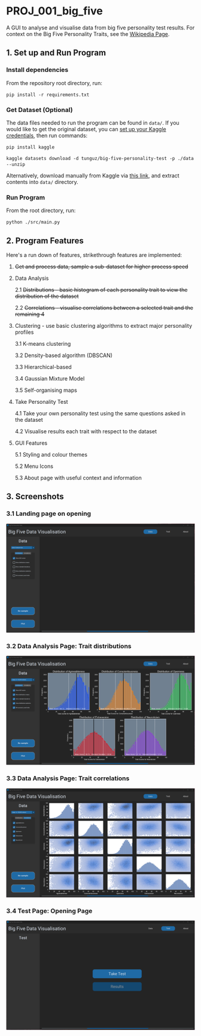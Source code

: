 # PROJ_001_big_five
A GUI to analyse and visualise data from big five personality test results. For context on the Big Five Personality Traits, see the [Wikipedia Page](https://en.wikipedia.org/wiki/Big_Five_personality_traits).

## 1. Set up and Run Program



### Install dependencies
From the repository root directory, run:

```
pip install -r requirements.txt
```

### Get Dataset (Optional)

The data files needed to run the program can be found in `data/`. If you would like to get the original dataset, you can [set up your Kaggle credentials](https://github.com/Kaggle/kaggle-api#api-credentials), then run commands:
```
pip install kaggle
```
```
kaggle datasets download -d tunguz/big-five-personality-test -p ./data --unzip
```

Alternatively, download manually from Kaggle via [this link](https://www.kaggle.com/datasets/tunguz/big-five-personality-test/download?datasetVersionNumber=1), and extract contents into `data/` directory.

### Run Program
From the root directory, run:

```
python ./src/main.py
```





## 2. Program Features

Here's a run down of features, strikethrough features are implemented:

1. ~~Get and process data, sample a sub-dataset for higher process speed~~

2. Data Analysis

    2.1 ~~Distributions - basic histogram of each personality trait to view the distribution of the dataset~~

    2.2 ~~Correlations - visualise correlations between a selected trait and the remaining 4~~


3. Clustering - use basic clustering algorithms to extract major personality profiles

    3.1 K-means clustering

    3.2 Density-based algorithm (DBSCAN)

    3.3 Hierarchical-based

    3.4 Gaussian Mixture Model

    3.5 Self-organising maps

4. Take Personality Test

    4.1 Take your own personality test using the same questions asked in the dataset

    4.2 Visualise results each trait with respect to the dataset

5. GUI Features

    5.1 Styling and colour themes

    5.2 Menu Icons

    5.3 About page with useful context and information


## 3. Screenshots

### 3.1 Landing page on opening
![Screenshot](images/Screenshot_2023-06-13_1.png)

### 3.2 Data Analysis Page: Trait distributions
![Screenshot](images/Screenshot_2023-06-13_2.png)

### 3.3 Data Analysis Page: Trait correlations
![Screenshot](images/Screenshot_2023-06-13_3.png)

### 3.4 Test Page: Opening Page
![Screenshot](images/Screenshot_2023-06-13_4.png)
